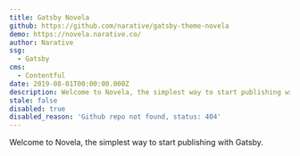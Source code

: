 ```yaml
---
title: Gatsby Novela
github: https://github.com/narative/gatsby-theme-novela
demo: https://novela.narative.co/
author: Narative
ssg:
  - Gatsby
cms:
  - Contentful
date: 2019-08-01T00:00:00.000Z
description: Welcome to Novela, the simplest way to start publishing with Gatsby.
stale: false
disabled: true
disabled_reason: 'Github repo not found, status: 404'
---
```


Welcome to Novela, the simplest way to start publishing with Gatsby. 
